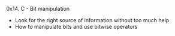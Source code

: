 0x14. C - Bit manipulation
- Look for the right source of information without too much help
- How to manipulate bits and use bitwise operators
